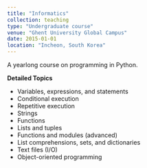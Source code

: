 ```yaml
---
title: "Informatics"
collection: teaching
type: "Undergraduate course"
venue: "Ghent University Global Campus"
date: 2015-01-01
location: "Incheon, South Korea"
---
```


A yearlong course on programming in Python.

**Detailed Topics**

* Variables, expressions, and statements 
* Conditional execution
* Repetitive execution
* Strings
* Functions
* Lists and tuples
* Functions and modules (advanced)
* List comprehensions, sets, and dictionaries 
* Text files (I/O)
* Object-oriented programming
